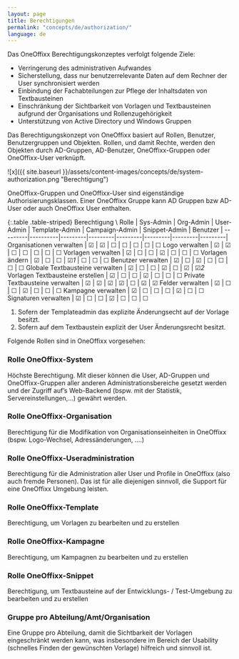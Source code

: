 ```yaml
---
layout: page
title: Berechtigungen
permalink: "concepts/de/authorization/"
language: de
---
```


Das OneOffixx Berechtigungskonzeptes verfolgt folgende Ziele: 

* Verringerung des administrativen Aufwandes
* Sicherstellung, dass nur benutzerrelevante Daten auf dem Rechner der User synchronisiert werden
* Einbindung der Fachabteilungen zur Pflege der Inhaltsdaten von Textbausteinen
* Einschränkung der Sichtbarkeit von Vorlagen und Textbausteinen aufgrund der Organisations und Rollenzugehörigkeit
* Unterstützung von Active Directory und Windows Gruppen

Das Berechtigungskonzept von OneOffixx basiert auf Rollen, Benutzer, Benutzergruppen und Objekten. Rollen, und damit Rechte, werden den Objekten durch AD-Gruppen, AD-Benutzer, OneOffixx-Gruppen oder OneOffixx-User verknüpft.

![x]({{ site.baseurl }}/assets/content-images/concepts/de/system-authorization.png "Berechtigung")

OneOffixx-Gruppen und OneOffixx-User sind eigenständige Authorisierungsklassen. Einer OneOffixx Gruppe kann AD Gruppen bzw AD-User oder auch OneOffixx User enthalten.

{:.table .table-striped}
Berechtigung \ Rolle | Sys-Admin | Org-Admin | User-Admin | Template-Admin | Campaign-Admin | Snippet-Admin | Benutzer | 
---------|----------|---------|---------|---------|---------|---------|---------|
Organisationen verwalten | ☑ | ☑ | ☐ | ☐ | ☐ | ☐ | ☐
Logo verwalten | ☑ | ☑ | ☐ | ☐ | ☐ | ☐ | ☐
Vorlagen verwalten | ☑ | ☐ | ☐ | ☑ | ☐ | ☐ | ☐
Vorlagen ändern | ☑ | ☐ | ☐ | ☑_1_ | ☐ | ☐ | ☐
Benutzer verwalten | ☑ | ☐ | ☑ | ☐  | ☐ |☐ | ☐
Globale Textbausteine verwalten | ☑ | ☐ | ☐ | ☑ | ☐ | ☑ | ☑_2_
Vorlagen Textbausteine erstellen | ☑ | ☐ | ☐ | ☑ | ☐ | ☐ | ☐
Private Textbausteine verwalten | ☑ | ☑ | ☑ | ☑ | ☐ | ☑ | ☑
Felder verwalten | ☑ | ☐ | ☐ | ☑ | ☐ | ☐ | ☐
Kampagne verwalten | ☑ | ☐ | ☐ | ☐  | ☑ | ☐ | ☐
Signaturen verwalten | ☑ | ☐ | ☐ | ☑  | ☐ | ☐ | ☐

1. Sofern der Templateadmin das explizite Änderungsecht auf der Vorlage besitzt.
2. Sofern auf dem Textbaustein explizit der User Änderungsrecht besitzt.

Folgende Rollen sind in OneOffixx vorgesehen:

### Rolle OneOffixx-System
Höchste Berechtigung. Mit dieser können die User, AD-Gruppen und OneOffixx-Gruppen aller anderen Administrationsbereiche gesetzt werden und der Zugriff auf’s Web-Backend (bspw. mit der Statistik, Servereinstellungen,…) gewährt werden. 
 
### Rolle OneOffixx-Organisation
Berechtigung für die Modifikation von Organisationseinheiten in OneOffixx (bspw. Logo-Wechsel, Adressänderungen, ….)
 
### Rolle OneOffixx-Useradministration
Berechtigung für die Administration aller User und Profile in OneOffixx (also auch fremde Personen). Das ist für alle diejenigen sinnvoll, die Support für eine OneOffixx Umgebung leisten.
 
### Rolle OneOffixx-Template
Berechtigung, um Vorlagen zu bearbeiten und zu erstellen

### Rolle OneOffixx-Kampagne
Berechtigung, um Kampagnen zu bearbeiten und zu erstellen
 
### Rolle OneOffixx-Snippet
Berechtigung, um Textbausteine auf der Entwicklungs- / Test-Umgebung zu bearbeiten und zu erstellen

### Gruppe pro Abteilung/Amt/Organisation
Eine Gruppe pro Abteilung, damit die Sichtbarkeit der Vorlagen eingeschränkt werden kann, was insbesondere im Bereich der Usability (schnelles Finden der gewünschten Vorlage) hilfreich und sinnvoll ist.




